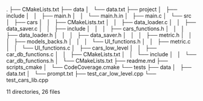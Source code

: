 .
├── CMakeLists.txt
├── data
│   └── data.txt
├── project
│   ├── include
│   │   ├── main.h
│   │   └── main.h.in
│   ├── main.c
│   └── src
│       ├── cars
│       │   ├── CMakeLists.txt
│       │   ├── data_loader.c
│       │   ├── data_saver.c
│       │   ├── include
│       │   │   ├── cars_functions.h
│       │   │   ├── data_loader.h
│       │   │   ├── data_saver.h
│       │   │   ├── metric.h
│       │   │   ├── models_backs.h
│       │   │   └── UI_functions.h
│       │   ├── metric.c
│       │   └── UI_functions.c
│       ├── cars_low_level
│       │   ├── car_db_functions.c
│       │   ├── CMakeLists.txt
│       │   └── include
│       │       └── car_db_functions.h
│       └── CMakeLists.txt
├── readme.md
├── scripts_cmake
│   └── CodeCoverage.cmake
└── tests
    ├── data
    │   ├── data.txt
    │   └── prompt.txt
    ├── test_car_low_level.cpp
    └── test_cars_lib.cpp

11 directories, 26 files
